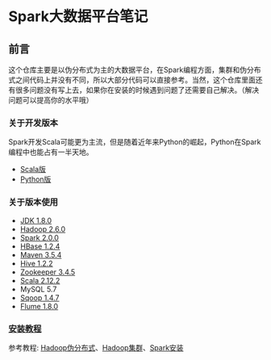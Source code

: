 # Spark大数据平台笔记

## 前言
这个仓库主要是以伪分布式为主的大数据平台，在Spark编程方面，集群和伪分布式之间代码上并没有不同，所以大部分代码可以直接参考。当然，这个仓库里面还有很多问题没有写上去，如果你在安装的时候遇到问题了还需要自己解决。（解决问题可以提高你的水平哦）
### 关于开发版本
Spark开发Scala可能更为主流，但是随着近年来Python的崛起，Python在Spark编程中也能占有一半天地。

- [Scala版](./studying/scalaDep)
- [Python版](./studying/pythonDep)

### 关于版本使用
- [JDK 1.8.0](https://www.oracle.com/java/technologies/javase/javase8u211-later-archive-downloads.html)
- [Hadoop 2.6.0](https://hadoop.apache.org/release/2.6.0.html)
- [Spark 2.0.0](https://archive.apache.org/dist/spark/spark-2.0.0/)
- [HBase 1.2.4](https://archive.apache.org/dist/hbase/1.2.4/)
- [Maven 3.5.4](https://archive.apache.org/dist/maven/maven-3/3.5.4/binaries/)
- [Hive 1.2.2](https://archive.apache.org/dist/hive/hive-1.2.2/)
- [Zookeeper 3.4.5](https://archive.apache.org/dist/zookeeper/zookeeper-3.4.5/)
- [Scala 2.12.2](https://www.scala-lang.org/download/2.12.2.html)
- MySQL 5.7 
- [Sqoop 1.4.7](https://archive.apache.org/dist/sqoop/1.4.7/)
- [Flume 1.8.0](https://downloads.apache.org/flume/1.8.0/)

### [安装教程](./studying/Installation/README.md)
参考教程: [Hadoop伪分布式](http://dblab.xmu.edu.cn/blog/2441-2/)、[Hadoop集群](http://dblab.xmu.edu.cn/blog/2775-2/)、[Spark安装](http://dblab.xmu.edu.cn/blog/2501-2/)

